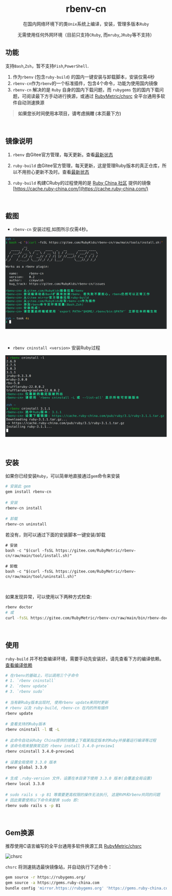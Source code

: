 <div align="center">

# rbenv-cn

在国内网络环境下的类`Unix`系统上编译，安装，管理多版本`Ruby`

无需使用任何外网环境（目前只支持`CRuby`, 而`mruby`,`JRuby`等不支持）

</div>

## 功能

支持`Bash`,`Zsh`，暂不支持`Fish`,`PowerShell`.

1. 作为`rbenv` (包含`ruby-build`) 的国内一键安装与卸载脚本，安装仅需4秒
2. `rbenv-cn`作为`rbenv`的一个标准插件，包含4个命令，功能为使用国内镜像
3. `rbenv-cn` 解决的是 `Ruby` 自身的国内下载问题，而 `rubygems` 包的国内下载问题，可阅读最下方手动进行换源，或通过 [RubyMetric/chsrc] 全平台通用多软件自动测速换源

> **如果您长时间使用本项目，请考虑捐赠 (本页最下方)**

<br>

## 镜像说明

1. `rbenv` 由Gitee官方管理，每天更新。查看[最新状态](https://gitee.com/mirrors_rbenv/rbenv)

2. `ruby-build` 由Gitee官方管理，每天更新，这是管理Ruby版本的真正仓库，所以不用担心更新不及时。查看[最新状态](https://gitee.com/mirrors/ruby-build)

3. `ruby-build` 构建CRuby的过程使用的是 [Ruby China 社区](https://ruby-china.org/) 提供的镜像 [https://cache.ruby-china.com/](https://cache.ruby-china.com/)

<br>

## 截图

- `rbenv-cn` 安装过程,如图所示仅需4秒。

![`rbenv-cn` 安装过程](./image/install.png)

<br>

- `rbenv cninstall <version>` 安装Ruby过程

![`rbenv cninstall` 安装Ruby过程](./image/cninstall.png)

<br>

## 安装

如果你已经安装`Ruby`，可以简单地直接通过`gem`命令来安装
```bash
# 安装此 gem
gem install rbenv-cn

# 安装
rbenv-cn install

# 卸载
rbenv-cn uninstall
```

若没有，则可以通过下面的安装脚本一键安装/卸载
```shell
# 安装
bash -c "$(curl -fsSL https://gitee.com/RubyMetric/rbenv-cn/raw/main/tool/install.sh)"

# 卸载
bash -c "$(curl -fsSL https://gitee.com/RubyMetric/rbenv-cn/raw/main/tool/uninstall.sh)"
```

<br>

如果发现异常，可以使用以下两种方式检查:
```bash
rbenv doctor
# 或
curl -fsSL https://gitee.com/RubyMetric/rbenv-cn/raw/main/bin/rbenv-doctor | bash
```

<br>

## 使用

`ruby-build` 并不检查编译环境，需要手动先安装好。请先查看下方的编译依赖。
[查看编译依赖](https://github.com/rbenv/ruby-build/wiki#suggested-build-environment)

```bash
# 在rbenv的基础上，可以调用三个子命令
# 1. `rbenv cninstall`
# 2. `rbenv update`
# 3. `rbenv sudo`

# 当有新Ruby版本出现时, 使用rbenv update来同时更新
# rbenv 以及 ruby-build, rbenv-cn 在内的所有插件
rbenv update

# 查看支持的Ruby版本
rbenv cninstall -l 或 -L

# 此命令自动从Ruby China提供的镜像上下载某指定版本的Ruby并接着运行编译等过程
# 该命令用来替换常见的 rbenv install 3.4.0-preview1
rbenv cninstall 3.4.0-preview1

# 设置全局使用 3.3.0 版本
rbenv global 3.3.0

# 生成 .ruby-version 文件，设置在本目录下使用 3.3.0 版本(会覆盖全局设置)
rbenv local 3.3.0

# sudo rails s -p 81 等需要更高权限的操作无法执行, 这是RVM和rbenv共同的问题
# 因此需要使用以下命令来替换 sudo 即:
rbenv sudo rails s -p 81

```

<br>

## Gem换源

推荐使用C语言编写的全平台通用多软件换源工具 [RubyMetric/chsrc]

![chsrc](https://gitee.com/RubyMetric/chsrc/raw/main/image/example.png)

`chsrc` 将测速挑选最快镜像站，并自动执行下述命令：

```bash
gem source -r https://rubygems.org/
gem source -a https://gems.ruby-china.com
bundle config 'mirror.https://rubygems.org' 'https://gems.ruby-china.com'
```

<br>

[RubyMetric]: https://gitee.com/RubyMetric
[RubyMetric/chsrc]: https://gitee.com/RubyMetric/chsrc
